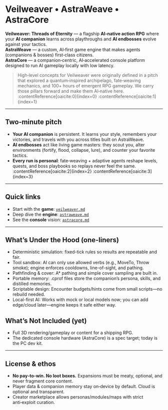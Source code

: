 # Veilweaver • AstraWeave • AstraCore

**Veilweaver: Threads of Eternity** — a flagship **AI‑native action RPG** where your **AI companion** learns across playthroughs and **AI endbosses** evolve against your tactics.  
**AstraWeave** — a custom, AI‑first game engine that makes agents (companions & bosses) first‑class citizens.  
**AstraCore** — a companion‑centric, AI‑accelerated console platform designed to run AI gameplay locally with low latency.

> High‑level concepts for Veilweaver were originally defined in a pitch that explored a quantum‑inspired archipelago, fate‑weaving mechanics, and 100+ hours of emergent RPG gameplay. We carry those pillars forward and make them AI‑native here. :contentReference[oaicite:0]{index=0} :contentReference[oaicite:1]{index=1}


---

## Two‑minute pitch

- **Your AI companion** is persistent. It learns your style, remembers your victories, and travels with you across titles built on AstraWeave.
- **AI endbosses** act like living game masters: they scout you, alter environments (fortify, flood, collapse, lure), and counter your favorite tactics.
- **Every run is personal**: fate‑weaving + adaptive agents reshape levels, quests, and boss playbooks so replays never feel the same. :contentReference[oaicite:2]{index=2} :contentReference[oaicite:3]{index=3}

---

## Quick links

- Start with the **game**: [`veilweaver.md`](Game/Veilweaver.md)  
- Deep dive the **engine**: [`astraweave.md`](AI_Engine/AstraWeave.md)
- See the **console** vision: [`astracore.md`](Console/astracore.md)

---

## What’s Under the Hood (one-liners)

- Deterministic simulation: fixed-tick rules so results are repeatable and fair.
- Tool sandbox: AI can only use allowed verbs (e.g., MoveTo, Throw smoke); engine enforces cooldowns, line-of-sight, and pathing.
- Pathfinding & cover: A* pathing and simple cover sampling are built in.
- Portable memory: .cprof files store the companion’s persona, skills, and distilled memories.
- Scriptable design: Encounter budgets/hints come from small scripts—no rebuild needed.
- Local-first AI: Works with mock or local models now; you can add edge/cloud later—engine keeps it safe either way.

## What’s Not Included (yet)

- Full 3D rendering/gameplay or content for a shipping RPG.
- The dedicated console hardware (AstraCore) is a spec target; today is the PC dev kit.

---

## License & ethos

- **No pay‑to‑win. No loot boxes.** Expansions must be meaty, optional, and never fragment core content.  
- Player data & companion memory stay on‑device by default. Cloud is optional and transparent.  
- Creator marketplace allows personas/modules/maps with strict anti‑exploit curation.

